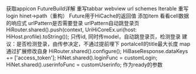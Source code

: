 获取appicon
FutureBuild详解
重写tabbar
webview
url schemes
Iterable
重写login
hinet->path（重构）
Future<bool>用于HiCache的返回值
添加item
看看cell数据的响应式
urlPattern是否需要登录
urlPattern自动跳登录页
HiRouter.shared().push(context, UriHiCoreEx.uri(host: HiHost.profile).toString());
只传id, 同时传model，自动跳登录页，检测登录
建议：是否检测登录，由传参决定，不通过提前埋下
portalcell的title最大长度
map通过扩展修改自身
    HiRouter.shared().configure();
    HiBaseResponse.dataKeys += ['access_token'];
    HiNet.shared().loginFunc = customLogin;
    HiNet.shared().userinfoFunc = customUserinfo;
作为ready的参数